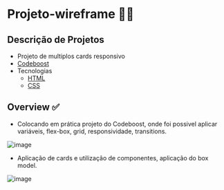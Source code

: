 # Projeto-wireframe 👩‍💻
## Descrição de Projetos
* Projeto de multiplos cards responsivo 
* [Codeboost](https://codeboost.com.br/)
* Tecnologias
     * [HTML](https://developer.mozilla.org/pt-BR/docs/Web/HTML)
     * [CSS](https://developer.mozilla.org/pt-BR/docs/Web/HTMLhttps://developer.mozilla.org/pt-BR/docs/Web/CSS)
## Overview ✅
* Colocando em prática projeto do Codeboost, onde foi possivel aplicar variáveis, flex-box, grid, responsividade, transitions. 

![image](https://user-images.githubusercontent.com/96012046/157345389-07a71b8b-5aa7-480d-adb5-061388428bf1.png)

* Aplicação de cards e utilização de componentes, aplicação do box model.

![image](https://user-images.githubusercontent.com/96012046/157345548-ab34f683-00ca-4d5a-912f-219d90543540.png)
